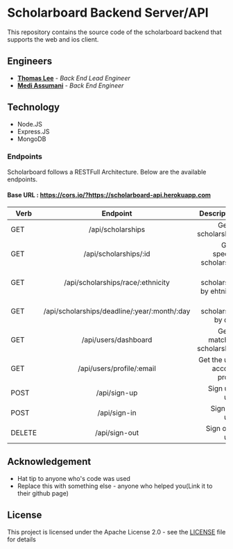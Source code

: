 # Scholarboard Backend Server/API

This repository contains the source code of the scholarboard backend that supports the web and ios client.

## Engineers
* **<a href= "https://github.com/ThomasLee94">Thomas Lee</a>** - *Back End Lead Engineer*
* **<a href= "https://github.com/MediBoss">Medi Assumani</a>** - *Back End Engineer*


## Technology

* Node.JS
* Express.JS
* MongoDB


### Endpoints

Scholarboard follows a RESTFull Architecture. Below are the available endpoints.

#### Base URL : https://cors.io/?https://scholarboard-api.herokuapp.com

| Verb                | Endpoint                                         | Description                       |
| -------------       |:------------------------------------------------:| --------------------------------: |
| GET                 | /api/scholarships                                |Get all scholarships               |
| GET                 | /api/scholarships/:id                            |Get a specific scholarship         |
| GET                 | /api/scholarships/race/:ethnicity                |Get scholarship by ehtnicity       |
| GET                 | /api/scholarships/deadline/:year/:month/:day     |Get scholarship by date            |
| GET                 | /api/users/dashboard                             |Get all matching scholarships      |
| GET                 | /api/users/profile/:email                        |Get the user account profile       |
| POST                | /api/sign-up                                     |Sign up a user                     |
| POST                | /api/sign-in                                     |Sign in a user                     |
| DELETE              | /api/sign-out                                    |Sign out a user                    |


## Acknowledgement

* Hat tip to anyone who's code was used
* Replace this with something else - anyone who helped you(Link it to their github page)


## License
This project is licensed under the Apache License 2.0 - see the <a href="https://github.com/scholarship-dev/ScholarBoard-backend/blob/master/LICENSE">LICENSE</a> file for details
